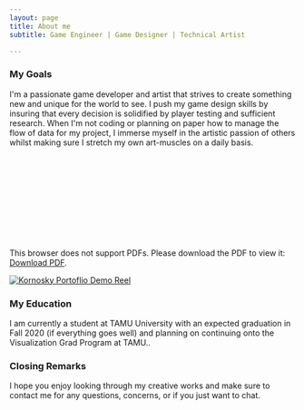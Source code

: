 ```yaml
---
layout: page
title: About me
subtitle: Game Engineer | Game Designer | Technical Artist

---
```


### My Goals

I'm a passionate game developer and artist that strives to create something new and unique for the world to see. I push my game design skills by insuring that every decision is solidified by player testing and sufficient research. When I'm not coding or planning on paper how to manage the flow of data for my project, I immerse myself in the artistic passion of others whilst making sure I stretch my own art-muscles on a daily basis. 

<object data="http://kornosky.github.io/assets/img/ChristopherKornoskyResume2020.pdf" type="application/pdf" width="700px" height="700px">
    <embed src="http://kornosky.github.io/assets/img/ChristopherKornoskyResume2020.pdf">
        <p>This browser does not support PDFs. Please download the PDF to view it: <a href="http://kornosky.github.io/assets/img/ChristopherKornoskyResume2020.pdf">Download PDF</a>.</p>
    </embed>
</object>

<!---
http://embedyoutube.org/
-->
[![Kornosky Portoflio Demo Reel](http://img.youtube.com/vi/XgL42c2crBM/0.jpg)](http://www.youtube.com/watch?v=XgL42c2crBM "Kornosky Portoflio Demo Reel")

### My Education

I am currently a student at TAMU University with an expected graduation in Fall 2020 (if everything goes well) and planning on continuing onto the Visualization Grad Program at TAMU.. 

### Closing Remarks


I hope you enjoy looking through my creative works and make sure to contact me for any questions, concerns, or if you just want to chat. 